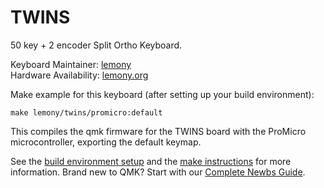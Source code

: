 # TWINS

50 key + 2 encoder Split Ortho Keyboard.

Keyboard Maintainer:   [lemony](https://github.com/lemony-org)  
Hardware Availability: [lemony.org](http://lemony.org)

Make example for this keyboard (after setting up your build environment):

    make lemony/twins/promicro:default

This compiles the qmk firmware for the TWINS board with the ProMicro microcontroller, exporting the default keymap.

See the [build environment setup](https://docs.qmk.fm/#/getting_started_build_tools) and the [make instructions](https://docs.qmk.fm/#/getting_started_make_guide) for more information. Brand new to QMK? Start with our [Complete Newbs Guide](https://docs.qmk.fm/#/newbs).
    